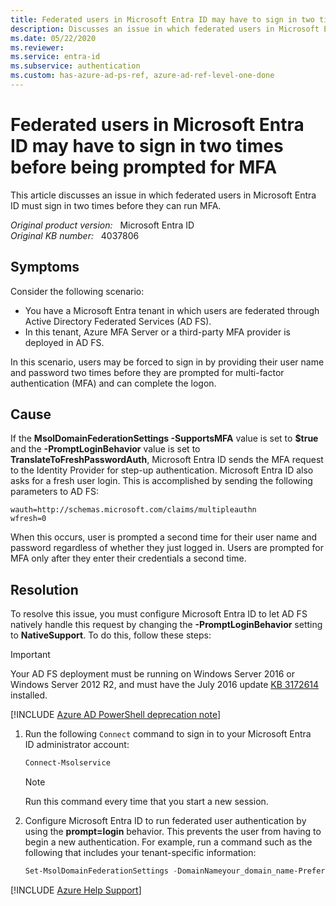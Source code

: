 ```yaml
---
title: Federated users in Microsoft Entra ID may have to sign in two times before being prompted for MFA
description: Discusses an issue in which federated users in Microsoft Entra ID must sign in two times before they can run MFA.
ms.date: 05/22/2020
ms.reviewer: 
ms.service: entra-id
ms.subservice: authentication
ms.custom: has-azure-ad-ps-ref, azure-ad-ref-level-one-done
---
```

# Federated users in Microsoft Entra ID may have to sign in two times before being prompted for MFA

This article discusses an issue in which federated users in Microsoft Entra ID must sign in two times before they can run MFA.

_Original product version:_ &nbsp; Microsoft Entra ID  
_Original KB number:_ &nbsp; 4037806

## Symptoms

Consider the following scenario:

- You have a Microsoft Entra tenant in which users are federated through Active Directory Federated Services (AD FS).
- In this tenant, Azure MFA Server or a third-party MFA provider is deployed in AD FS.

In this scenario, users may be forced to sign in by providing their user name and password two times before they are prompted for multi-factor authentication (MFA) and can complete the logon.

## Cause

If the **MsolDomainFederationSettings -SupportsMFA** value is set to **$true** and the **-PromptLoginBehavior** value is set to **TranslateToFreshPasswordAuth**, Microsoft Entra ID sends the MFA request to the Identity Provider for step-up authentication. Microsoft Entra ID also asks for a fresh user login. This is accomplished by sending the following parameters to AD FS:

`wauth=http://schemas.microsoft.com/claims/multipleauthn`  
 `wfresh=0`  

When this occurs, user is prompted a second time for their user name and password regardless of whether they just logged in. Users are prompted for MFA only after they enter their credentials a second time.

## Resolution

To resolve this issue, you must configure Microsoft Entra ID to let AD FS natively handle this request by changing the **-PromptLoginBehavior** setting to **NativeSupport**. To do this, follow these steps:

> [!IMPORTANT]
> Your AD FS deployment must be running on Windows Server 2016 or Windows Server 2012 R2, and must have the July 2016 update [KB 3172614](https://support.microsoft.com/help/4009451/windows-8-1-windows-server-2012-r2-update-kb3172614) installed.

[!INCLUDE [Azure AD PowerShell deprecation note](~/../support/reusable-content/msgraph-powershell/includes/aad-powershell-deprecation-note.md)]

1. Run the following `Connect` command to sign in to your Microsoft Entra ID administrator account:

    ```powershell
    Connect-Msolservice
    ```

    > [!NOTE]
    > Run this command every time that you start a new session.

2. Configure Microsoft Entra ID to run federated user authentication by using the **prompt=login** behavior. This prevents the user from having to begin a new authentication. For example, run a command such as the following that includes your tenant-specific information:

    ```powershell
    Set-MsolDomainFederationSettings -DomainNameyour_domain_name-PreferredAuthenticationProtocol <current auth setting such as WsFed> -SupportsMfa $True -PromptLoginBehavior NativeSupport
    ```

[!INCLUDE [Azure Help Support](../../includes/azure-help-support.md)]
